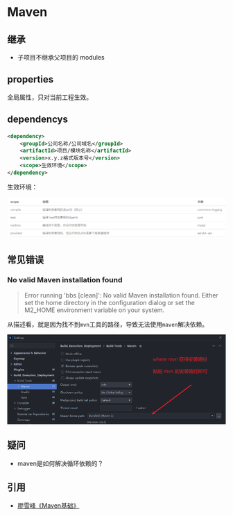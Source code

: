 # Maven


## 继承

- 子项目不继承父项目的 modules

## properties

全局属性，只对当前工程生效。

## dependencys

```xml
<dependency>
    <groupId>公司名称/公司域名</groupId>
    <artifactId>项目/模块名称</artifactId>
    <version>x.y.z格式版本号</version>
    <scope>生效环境</scope>
</dependency>
```

生效环境：

![image-20220902104025274](/images/image-20220902104025274.png)

## 常见错误

### No valid Maven installation found

> Error running 'bbs [clean]': No valid Maven installation found. Either set the home directory in the configuration dialog or set the M2_HOME environment variable on your system.

从描述看，就是因为找不到`mvn`工具的路径，导致无法使用`maven`解决依赖。

![image-20220826085757764](/images/image-20220826085757764.png)

## 疑问

- maven是如何解决循环依赖的？

## 引用

- [廖雪峰《Maven基础》](https://www.liaoxuefeng.com/wiki/1252599548343744/1309301178105890)
